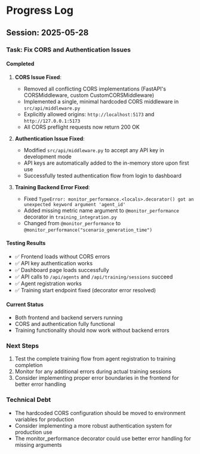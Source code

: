 # Progress Log

## Session: 2025-05-28

### Task: Fix CORS and Authentication Issues

#### Completed
1. **CORS Issue Fixed**:
   - Removed all conflicting CORS implementations (FastAPI's CORSMiddleware, custom CustomCORSMiddleware)
   - Implemented a single, minimal hardcoded CORS middleware in `src/api/middleware.py`
   - Explicitly allowed origins: `http://localhost:5173` and `http://127.0.0.1:5173`
   - All CORS preflight requests now return 200 OK

2. **Authentication Issue Fixed**:
   - Modified `src/api/middleware.py` to accept any API key in development mode
   - API keys are automatically added to the in-memory store upon first use
   - Successfully tested authentication flow from login to dashboard

3. **Training Backend Error Fixed**:
   - Fixed `TypeError: monitor_performance.<locals>.decorator() got an unexpected keyword argument 'agent_id'`
   - Added missing metric name argument to `@monitor_performance` decorator in `training_integration.py`
   - Changed from `@monitor_performance` to `@monitor_performance("scenario_generation_time")`

#### Testing Results
- ✅ Frontend loads without CORS errors
- ✅ API key authentication works
- ✅ Dashboard page loads successfully
- ✅ API calls to `/api/agents` and `/api/training/sessions` succeed
- ✅ Agent registration works
- ✅ Training start endpoint fixed (decorator error resolved)

#### Current Status
- Both frontend and backend servers running
- CORS and authentication fully functional
- Training functionality should now work without backend errors

### Next Steps
1. Test the complete training flow from agent registration to training completion
2. Monitor for any additional errors during actual training sessions
3. Consider implementing proper error boundaries in the frontend for better error handling

### Technical Debt
- The hardcoded CORS configuration should be moved to environment variables for production
- Consider implementing a more robust authentication system for production use
- The monitor_performance decorator could use better error handling for missing arguments
